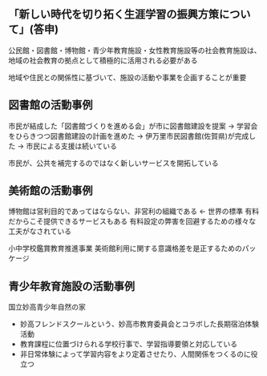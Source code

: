 ## 「新しい時代を切り拓く生涯学習の振興方策について」(答申)
公民館・図書館・博物館・青少年教育施設・女性教育施設等の社会教育施設は、地域の社会教育の拠点として積極的に活用される必要がある

地域や住民との関係性に基づいて、施設の活動や事業を企画することが重要
## 図書館の活動事例
市民が結成した「図書館づくりを進める会」が市に図書館建設を提案
→ 学習会をひらきつつ図書館建設の計画を進めた
→ 伊万里市民図書館(佐賀県)が完成した
→ 市民による支援は続いている

市民が、公共を補完するのではなく新しいサービスを開拓している
## 美術館の活動事例
博物館は営利目的であってはならない、非営利の組織である ← 世界の標準
有料だからこそ提供できるサービスもある
有料設定の弊害を回避するための様々な工夫がなされている

小中学校鑑賞教育推進事業
美術館利用に関する意識格差を是正するためのパッケージ
## 青少年教育施設の活動事例
国立妙高青少年自然の家
- 妙高フレンドスクールという、妙高市教育委員会とコラボした長期宿泊体験活動
- 教育課程に位置づけられる学校行事で、学習指導要領と対応している
- 非日常体験によって学習内容をより定着させたり、人間関係をつくるのに役立つ
